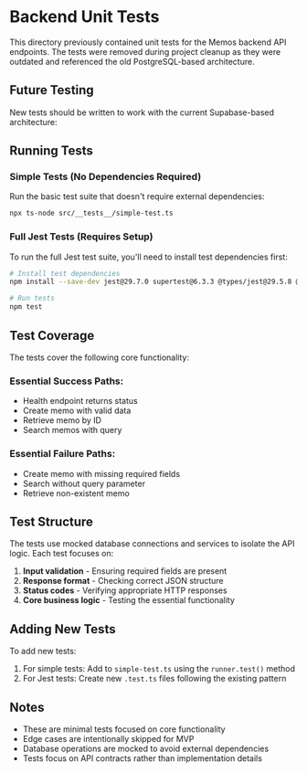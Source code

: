 # Backend Unit Tests

This directory previously contained unit tests for the Memos backend API endpoints. The tests were removed during project cleanup as they were outdated and referenced the old PostgreSQL-based architecture.

## Future Testing

New tests should be written to work with the current Supabase-based architecture:

## Running Tests

### Simple Tests (No Dependencies Required)

Run the basic test suite that doesn't require external dependencies:

```bash
npx ts-node src/__tests__/simple-test.ts
```

### Full Jest Tests (Requires Setup)

To run the full Jest test suite, you'll need to install test dependencies first:

```bash
# Install test dependencies
npm install --save-dev jest@29.7.0 supertest@6.3.3 @types/jest@29.5.8 @types/supertest@2.0.16 ts-jest@29.1.1

# Run tests
npm test
```

## Test Coverage

The tests cover the following core functionality:

### Essential Success Paths:

- Health endpoint returns status
- Create memo with valid data
- Retrieve memo by ID
- Search memos with query

### Essential Failure Paths:

- Create memo with missing required fields
- Search without query parameter
- Retrieve non-existent memo

## Test Structure

The tests use mocked database connections and services to isolate the API logic. Each test focuses on:

1. **Input validation** - Ensuring required fields are present
2. **Response format** - Checking correct JSON structure
3. **Status codes** - Verifying appropriate HTTP responses
4. **Core business logic** - Testing the essential functionality

## Adding New Tests

To add new tests:

1. For simple tests: Add to `simple-test.ts` using the `runner.test()` method
2. For Jest tests: Create new `.test.ts` files following the existing pattern

## Notes

- These are minimal tests focused on core functionality
- Edge cases are intentionally skipped for MVP
- Database operations are mocked to avoid external dependencies
- Tests focus on API contracts rather than implementation details
